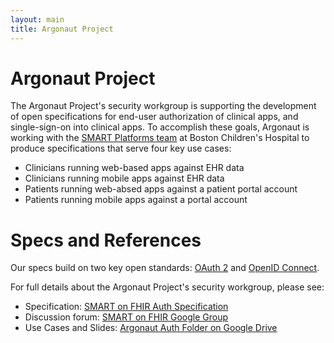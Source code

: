 ```yaml
---
layout: main
title: Argonaut Project 
---
```


# Argonaut Project

The Argonaut Project's security workgroup is supporting the development of open
specifications for end-user authorization of clinical apps, and single-sign-on
into clinical apps. To accomplish these goals, Argonaut is working with the
[SMART Platforms team](http://smartplatforms.org) at Boston Children's Hospital
to produce specifications that serve four key use cases:

 * Clinicians running web-based apps against EHR data
 * Clinicians running mobile apps against EHR data
 * Patients running web-absed apps against a patient portal account
 * Patients running mobile apps against a portal account

# Specs and References

Our specs build on two key open standards:
[OAuth 2](https://tools.ietf.org/html/rfc6749) and [OpenID
Connect](http://openid.net/specs/openid-connect-core-1_0.html).

For full details about the Argonaut Project's security workgroup, please see:

 * Specification: [SMART on FHIR Auth Specification](http://docs.smartplatforms.org/authorization/)
 * Discussion forum: [SMART on FHIR Google Group](https://groups.google.com/forum/#!forum/smart-on-fhir)
 * Use Cases and Slides: [Argonaut Auth Folder on Google Drive](https://drive.google.com/drive/#folders/0BzDLBlJ9IyUCZ0lOY3dPTWE0TDA)

